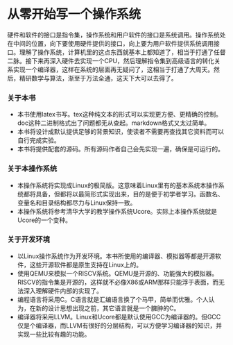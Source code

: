 # 从零开始写一个操作系统
硬件和软件的接口是指令集，操作系统和用户软件的接口是系统调用。操作系统处在中间的位置，向下要使用硬件提供的接口，向上要为用户软件提供系统调用接口。理解了操作系统，计算机里的这点东西就基本上都知道了，相当于打通了任督二脉。接下来再深入硬件去实现一个CPU，然后理解指令集到高级语言的转化关系实现一个编译器，这样在系统的层面再无疑问了，这相当于打通了大周天。然后，精研数学与算法，渐至于万法全通，这天下大可以去得了。

### 关于本书

- 本书使用latex书写。tex这种纯文本的形式可以实现更方便、更精确的控制。doc这种二进制格式出了问题都无从查起。markdown格式又太过简单。
- 本书将设计成默认提供足够的背景知识，使读者不需要再查找其它资料而可以自行完成实验。
- 本书将提供配套的源码。所有源码作者自己会先实现一遍，确保是可运行的。

### 关于本操作系统

- 本操作系统将实现成Linux的极简版。这意味着Linux里有的基本系统本操作系统都将具备，但都将以最简形式实现出来，目的是便于初学者学习。函数名、变量名和目录结构都尽力与Linux保持一致。
- 本操作系统将参考清华大学的教学操作系统Ucore。实际上本操作系统就是Ucore的一个变种。

### 关于开发环境

- 以Linux操作系统作为开发环境。本书所使用的编译器、模拟器等都是开源软件，这些开源软件都是原生支持在Linux上的。
- 使用QEMU来模拟一个RISCV系统。QEMU是开源的、功能强大的模拟器。RISCV的指令集是开源的，这样就不必像X86或ARM那样只能浮于表面，而无法深入理解硬件内部的实现了。
- 编程语言将采用C。C语言就是汇编语言换了个马甲，简单而优雅。个人认为，在新的设计思想出现之前，其它语言就是一个臃肿的C。
- 编译器将采用LLVM。Linux和Ucore都是默认使用GCC为编译器的。但GCC仅是个编译器，而LLVM有很好的分层结构，可以方便学习编译器的知识，并实现一些比较有趣的功能。